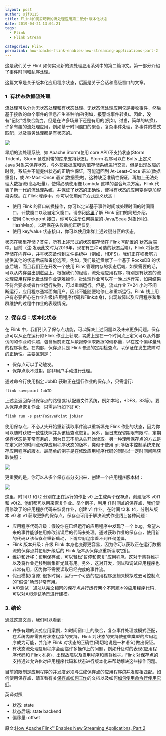 ```yaml
---
layout: post
author: sjf0115
title: Flink如何实现新的流处理应用第二部分:版本化状态
date: 2019-04-21 13:04:21
tags:
  - Flink
  - Flink Stream

categories: Flink
permalink: how-apache-flink-enables-new-streaming-applications-part-2
---
```


这是我们关于 Flink 如何实现新的流处理应用系列中的第二篇博文。第一部分介绍了事件时间和乱序处理。

这篇文章是关于版本化应用程序状态，后面是关于会话和高级窗口的文章。

### 1. 有状态数据流处理

流处理可以分为无状态处理和有状态处理。无状态流处理应用仅是接收事件，然后基于接收的单个事件的信息产生某种响应(例如，报警或事件转换)。因此，没有"记忆"或聚合能力。但是在许多场景下还是有用的(例如，过滤，简单的转换)，许多有趣的流处理应用，例如基于时间窗口的聚合，复杂事件处理，多事件的模式匹配，以及事务处理都是有状态的。

![](https://raw.githubusercontent.com/sjf0115/PubLearnNotes/master/photo/state.png)

早期的流处理系统，如 Apache Storm(使用 core API)不支持状态(Storm Trident，Storm 通过附带的库来支持状态)。Storm 程序可以在 Bolts 上定义 Java 对象来保存状态，与外部数据库和键/值存储系统进行交互，但是出现故障的时候，系统并不能提供状态的正确性保证，可能退回到 At-Least-Once 语义(数据重复)，或 At-Most-Once 语义(数据丢失)。这种缺乏准确性保证，再加上无法处理大数据流(高吞吐量)，使得必须使用像 Lambda 这样的混合解决方案。Flink 代表了新一代的流处理系统，并保证了状态的正确性，使得有状态的应用变得更加容易实现。在 Flink 程序中，你可以使用如下方式定义状态：
- 使用 Flink 的窗口转换操作，你可以定义基于事件时间或处理时间的时间窗口，计数窗口以及自定义窗口。请参阅[这里](http://flink.apache.org/news/2015/12/04/Introducing-windows.html)了解 Flink 窗口的简短介绍。
- 使用 Checkpoint 接口，你可以注册任何类型的 Java/Scala 对象(例如，HashMap)，以确保在失败后能正确恢复。
- 使用 key/value 状态接口，你可以使用集群上通过键分区的状态。

状态在哪里存储？首先，所有上述形式的状态都存储在 Flink 可配置的 [状态后端](http://smartsi.club/stateful-stream-processing-apache-flink-state-backends.html)中。目前（注:发表此文时为2016年，现在有三种可选的状态后端），Flink 将状态存储在内存中，并将状态备份到文件系统中（例如，HDFS）。我们正在积极努力提供其他的状态后端和备份选项。例如，我们最近贡献了一个基于 RocksDB 的状态后端，而且我们正在开发一个使用 Flink 管理内存的状态后端，如果需要的话，可以从内存溢出到磁盘上。根据我们的经验，流处理应用程序，特别是有状态的流处理应用程序比批处理作业更难操作。批处理作业可以在一晚上运行完，如果结果不符合要求或者作业运行失败，可以重新运行。但是，流式作业 7*24 小时不间断运行，应用程序通常面向用户，因此不能随便地停止和重新运行。Flink 线上用户有必要担心在作业升级(应用程序代码和Flink本身)，出现故障以及应用程序和集群维护的过程中作业的表现情况。

### 2. 保存点：版本化状态

在 Flink 中，我们引入了保存点功能，可以解决上述问题以及未来更多问题。保存点可以从正在运行的 Flink 作业上获取，实质上是在一个时间点上定义可以从外部访问的作业的快照。包含当前正在从数据源读取数据的偏移量，以在这个偏移量处的程序状态。在内部，保存点只是 Flink 普通的定期检查点，以保证在发生故障时的正确性。主要区别是：
- 保存点可以手动触发。
- 保存点永不过期，除非用户手动进行处理。

通过命令行使用指定 JobID 获取正在运行作业的保存点，只需运行:
```java
flink savepoint JobID
```
上述会返回存储保存点的路径(默认配置文件系统，例如本地，HDFS，S3等)。要从保存点恢复作业，只需运行如下即可:
```java
flink run -s pathToSavePoint jobJar
```
使用保存点，不必从头开始重新读取事件流以重新填充 Flink 作业的状态，因为你可以随时获取一致性快照并从该检查点恢复。另外，当日志保留期限有限时，定期保存状态是非常有用的，因为日志不能从头开始读取。另一种理解保存点的方式是在定义好的时间点保存应用程序状态的版本，类似于使用 git 等版本控制系统来保存应用程序的版本。最简单的例子是在修改应用程序代码的同时以一定时间间隔获取快照：

![](https://raw.githubusercontent.com/sjf0115/PubLearnNotes/master/photo/linear-300x179.png)

更重要的是，你可以从多个保存点分支出来，创建一个应用程序版本树：

![](https://raw.githubusercontent.com/sjf0115/PubLearnNotes/master/photo/tree-300x185.png)

这里，时间 t1 和 t2 分别在正在运行的作业 v0 上生成两个保存点，创建版本 v0t1 和 v0t2。他们都可以用来恢复作业。举个例子，利用 t1 时间点的保存点，我们使用修改了的应用程序代码来恢复作业，创建 v1 作业。在时间 t3 和 t4，分别从版本 v0 和 v1 获取更多的保存点。保存点可用于解决流式作业线上各种问题：
- 应用程序代码升级：假设你在已经运行的应用程序中发现了一个 bug，希望未来的事件能够使用修改错误后的代码来处理。通过获取作业的保存点，使用新的代码从该保存点重新启动，下游应用程序看不到任何差异。
- Flink 版本升级：升级 Flink 本身也变得更容易，因为你可以获取正在运行数据流的保存点并使用升级后的 Flink 版本从保存点重新读取它们。
- 维护和迁移：使用保存点，可以轻松"暂停和恢复"应用程序。这对于集群维护以及将作业迁移到新集群尤其有用。另外，这对开发，测试和调试应用程序也非常有用，因为你不需要读取已经完成的事件流。
- 假设模拟(复原):很多时候，运行一个可选的应用程序逻辑来模拟过去可控制点的"假设"场景非常有用。
- A/B测试：通过从完全相同的保存点并行运行两个不同版本的应用程序代码，可以对A/B测试场景进行建模。

### 3. 结论

通过这篇文章，我们可以看到:
- 许多有趣的流式应用案例，如时间窗口上的聚合，复杂事件处理或模式匹配，在系统内都需要有状态程序的支持。Flink 对状态的支持使这些类型的应用程序成为可能，并允许 Flink 对状态的正确性(确切地说是一种语义)做出保证。
- 有状态流处理应用程序会面临许多操作上的问题，例如升级时的表现(应用程序代码和 Flink 本身)，出现故障以及应用程序和集群维护。Flink 对保存点的支持通过允许你对应用程序代码和状态进行版本化来帮助解决这些操作问题。

目前的限制是应用程序的并发度必须与生成保存点的应用程序的并发度相匹配。如何使用保存点，请查看有关[保存点如何工作](https://ci.apache.org/projects/flink/flink-docs-master/ops/state/savepoints.html)的文档以及如何[如何使用命令行使用它们](http://smartsi.club/flink-basic-command-line-interface.html)。


英译对照
- 状态: state
- 状态后端: state backend
- 偏移量: offset

原文:[How Apache Flink™ Enables New Streaming Applications, Part 2](https://www.ververica.com/blog/how-apache-flink-enables-new-streaming-applications)
